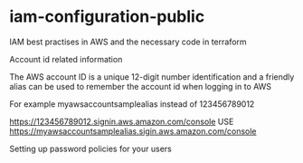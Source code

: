 # iam-configuration-public
IAM best practises in AWS and the necessary code in terraform 


Account id related information

The AWS account ID is a unique 12-digit number identification and a friendly alias can be used to remember the account id when logging in to AWS

For example myawsaccountsamplealias instead of 123456789012

https://123456789012.signin.aws.amazon.com/console  USE  https://myawsaccountsamplealias.sigin.aws.amazon.com/console


Setting up password policies for your users

  
